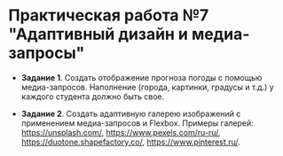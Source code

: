 # Практическая работа №7 "Адаптивный дизайн и медиа-запросы"

+ **Задание 1**. Создать отображение прогноза погоды с помощью медиа-запросов. Наполнение (города, картинки, градусы и т.д.) у каждого студента должно быть свое.

+ **Задание 2**. Создать адаптивную галерею изображений с применением медиа-запросов и Flexbox. Примеры галерей: https://unsplash.com/, https://www.pexels.com/ru-ru/, https://duotone.shapefactory.co/, https://www.pinterest.ru/.
